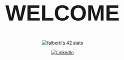 <div align="center" padding: 20px; ">

<h1 align="center" style="font-family: Helvetica; font-size: 70px; font-weight: bold;"> WELCOME </h1>


[![falberti's 42 stats](https://badge.mediaplus.ma/water/falberti?1337Badge=off&UM6P=off)](https://profile.intra.42.fr/users/falberti)



[![LinkedIn](https://img.shields.io/badge/LinkedIn-%230A66C2.svg?&style=for-the-badge&logo=linkedin&logoColor=white)](https://www.linkedin.com/in/floriano-albertini/)

</div>
